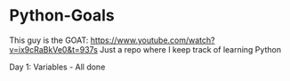 # Python-Goals

This guy is the GOAT: https://www.youtube.com/watch?v=ix9cRaBkVe0&t=937s
Just a repo where I keep track of learning Python 

Day 1: Variables - All done
